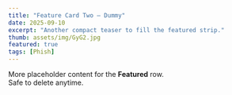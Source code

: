 ```yaml
---
title: "Feature Card Two — Dummy"
date: 2025-09-10
excerpt: "Another compact teaser to fill the featured strip."
thumb: assets/img/GyG2.jpg
featured: true
tags: [Phish]
---
```


More placeholder content for the **Featured** row.  
Safe to delete anytime.
